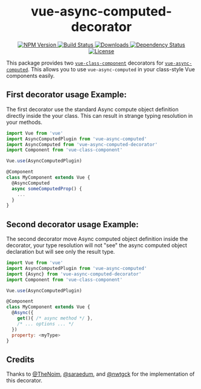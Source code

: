 <big><h1 align="center">vue-async-computed-decorator</h1></big>

<p align="center">
  <a href="https://npmjs.org/package/vue-async-computed-decorator">
    <img src="https://img.shields.io/npm/v/vue-async-computed-decorator.svg?style=flat-square"
         alt="NPM Version">
  </a>

  <a href="https://travis-ci.org/foxbenjaminfox/vue-async-computed-decorator">
    <img src="https://img.shields.io/travis/foxbenjaminfox/vue-async-computed-decorator.svg?style=flat-square"
         alt="Build Status">
  </a>

  <a href="https://npmjs.org/package/vue-async-computed-decorator">
    <img src="https://img.shields.io/npm/dm/vue-async-computed-decorator.svg?style=flat-square"
         alt="Downloads">
  </a>

  <a href="https://david-dm.org/foxbenjaminfox/vue-async-computed-decorator.svg">
    <img src="https://david-dm.org/foxbenjaminfox/vue-async-computed-decorator.svg?style=flat-square"
         alt="Dependency Status">
  </a>

  <a href="https://github.com/foxbenjaminfox/vue-async-computed-decorator/blob/master/LICENSE">
    <img src="https://img.shields.io/npm/l/vue-async-computed-decorator.svg?style=flat-square"
         alt="License">
  </a>
</p>

This package provides two [`vue-class-component`](https://github.com/vuejs/vue-class-component/) decorators for [`vue-async-computed`](https://github.com/foxbenjaminfox/vue-async-computed). This allows you to use `vue-async-computed` in your class-style Vue components easily.

## First decorator usage Example:

The first decorator use the standard Async compute object definition directly inside the your class. 
This can result in strange typing resolution in your methods. 

```javascript
import Vue from 'vue'
import AsyncComputedPlugin from 'vue-async-computed'
import AsyncComputed from 'vue-async-computed-decorator'
import Component from 'vue-class-component'

Vue.use(AsyncComputedPlugin)

@Component
class MyComponent extends Vue {
  @AsyncComputed
  async someComputedProp() {
    ...
  }
}
```

## Second decorator usage Example:


The second decorator move Async computed object definition inside the decorator, your type resolution will not "see" the async computed object declaration but will see only the result type. 

```javascript
import Vue from 'vue'
import AsyncComputedPlugin from 'vue-async-computed'
import {Async} from 'vue-async-computed-decorator'
import Component from 'vue-class-component'

Vue.use(AsyncComputedPlugin)

@Component
class MyComponent extends Vue {
  @Async({
    get(){ /* async method */ }, 
    /* ... options ... */
  })
  property: <myType>
}
```





## Credits

Thanks to [@TheNoim](https://github.com/TheNoim), [@saraedum](https://github.com/saraedum), and [@nwtgck](https://github.com/nwtgck) for the implementation of this decorator.
